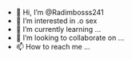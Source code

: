 - 👋 Hi, I’m @Radimbosss241
- 👀 I’m interested in .o sex
- 🌱 I’m currently learning ...
- 💞️ I’m looking to collaborate on ...
- 📫 How to reach me ...

<!---
Radimbosss241/Radimbosss241 is a ✨ special ✨ repository because its `README.md` (this file) appears on your GitHub profile.
You can click the Preview link to take a look at your changes.
--->
